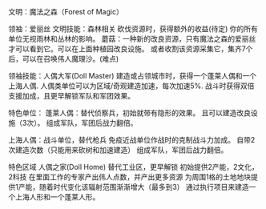 文明：魔法之森（Forest of Magic）

领袖：爱丽丝
文明技能：森林相关
砍伐资源时，获得额外的收益(待定)
你的所有单位无视雨林和丛林的影响。
蘑菇：一种新的改良资源，只有魔法之森的爱丽丝才可以看到它。可以在上面种植园改良设施。
或者收割该资源采集它，集齐7个后，可以在召唤伟人魔理沙。(难点)

领袖技能：人偶大军(Doll Master)
建造或占领城市时，获得一个蓬莱人偶和一个上海人偶.
人偶类单位可以为区域/奇观建造加速，每次加速5%.
战斗时获得双倍支援加成，且更早解锁军队和军团效果。


特色单位：
蓬莱人偶：替代侦察兵，初始就带有隐形的效果。
且可以建造改良设施（3次）。
组成军队，军团后战力翻倍。

上海人偶：战斗单位，替代枪兵
免疫近战单位作战时的克制战斗力加成。
自带2次建造次数（只能用来砍树和加速建造）
组成军队，军团后战力翻倍。

特色区域
人偶之家(Doll Home)
替代工业区，更早解锁
初始提供2产能，2文化，2科技
在里面工作的专家产出伟人点数，并产出更多资源
为周围1格的土地地块提供1产能，随着时代变化该辐射范围渐渐增大（最多到3）
通过执行项目来建造一个上海人形和一个蓬莱人形。
